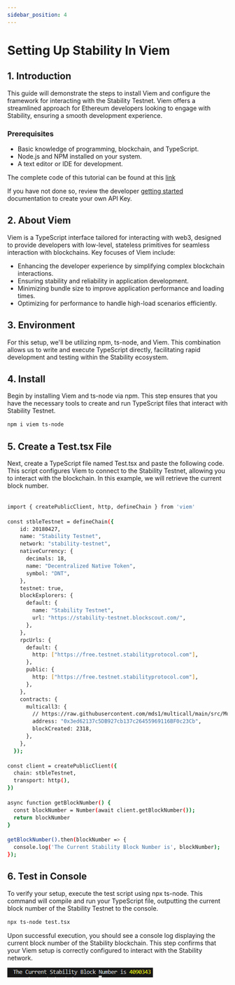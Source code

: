 ```yaml
---
sidebar_position: 4
---
```


# Setting Up Stability In Viem

## 1. Introduction

This guide will demonstrate the steps to install Viem and configure the framework for interacting with the Stability Testnet. Viem offers a streamlined approach for Ethereum developers looking to engage with Stability, ensuring a smooth development experience.

### Prerequisites

- Basic knowledge of programming, blockchain, and TypeScript.
- Node.js and NPM installed on your system.
- A text editor or IDE for development.

The complete code of this tutorial can be found at this [link](https://github.com/stabilityprotocol/tutorials/tree/main/setup-viem-environment)

If you have not done so, review the developer [getting started](../../getting_started.md) documentation to create your own API Key. 

## 2. About Viem

Viem is a TypeScript interface tailored for interacting with web3, designed to provide developers with low-level, stateless primitives for seamless interaction with blockchains. Key focuses of Viem include:

- Enhancing the developer experience by simplifying complex blockchain interactions.
- Ensuring stability and reliability in application development.
- Minimizing bundle size to improve application performance and loading times.
- Optimizing for performance to handle high-load scenarios efficiently.

## 3. Environment

For this setup, we'll be utilizing npm, ts-node, and Viem. This combination allows us to write and execute TypeScript directly, facilitating rapid development and testing within the Stability ecosystem.

## 4. Install

Begin by installing Viem and ts-node via npm. This step ensures that you have the necessary tools to create and run TypeScript files that interact with Stability Testnet.

```bash
npm i viem ts-node
```

## 5. Create a Test.tsx File

Next, create a TypeScript file named Test.tsx and paste the following code. This script configures Viem to connect to the Stability Testnet, allowing you to interact with the blockchain. In this example, we will retrieve the current block number.

```bash

import { createPublicClient, http, defineChain } from 'viem'

const stbleTestnet = defineChain({
    id: 20180427,
    name: "Stability Testnet",
    network: "stability-testnet",
    nativeCurrency: {
      decimals: 18,
      name: "Decentralized Native Token",
      symbol: "DNT",
    },
    testnet: true,
    blockExplorers: {
      default: {
        name: "Stability Testnet",
        url: "https://stability-testnet.blockscout.com/",
      },
    },
    rpcUrls: {
      default: {
        http: ["https://free.testnet.stabilityprotocol.com"],
      },
      public: {
        http: ["https://free.testnet.stabilityprotocol.com"],
      },
    },
    contracts: {
      multicall3: {
        // https://raw.githubusercontent.com/mds1/multicall/main/src/Multicall3.sol
        address: "0x3ed62137c5DB927cb137c26455969116BF0c23Cb",
        blockCreated: 2318,
      },
    },
  });

const client = createPublicClient({
  chain: stbleTestnet,
  transport: http(),
})

async function getBlockNumber() {
  const blockNumber = Number(await client.getBlockNumber());
  return blockNumber
}

getBlockNumber().then(blockNumber => {
  console.log('The Current Stability Block Number is', blockNumber);
});
```

## 6. Test in Console

To verify your setup, execute the test script using npx ts-node. This command will compile and run your TypeScript file, outputting the current block number of the Stability Testnet to the console.

```bash
npx ts-node test.tsx
```

Upon successful execution, you should see a console log displaying the current block number of the Stability blockchain. This step confirms that your Viem setup is correctly configured to interact with the Stability network.

![Console Return of Block Number](../../../../static/img/blocknumber.png)

